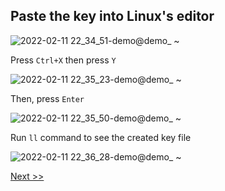 ## Paste the key into Linux's editor
![2022-02-11 22_34_51-demo@demo_ ~](https://user-images.githubusercontent.com/55657279/153705629-afa27855-00e6-4e76-82c8-ae8bc49ac41a.png)

Press `Ctrl+X` then press `Y`

![2022-02-11 22_35_23-demo@demo_ ~](https://user-images.githubusercontent.com/55657279/153705691-7931473f-7eb6-4276-b0dd-b0156e487f4c.png)

Then, press `Enter`

![2022-02-11 22_35_50-demo@demo_ ~](https://user-images.githubusercontent.com/55657279/153705765-78488e94-7d5f-4963-9b06-36c8562239ea.png)

Run `ll` command to see the created key file

![2022-02-11 22_36_28-demo@demo_ ~](https://user-images.githubusercontent.com/55657279/153705806-38745f50-caa8-4a3e-ac2c-a5d99e84c5f3.png)

[Next >>](8.md)
